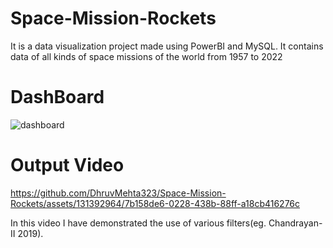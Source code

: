 # Space-Mission-Rockets
It is a data visualization project made using PowerBI and MySQL. It contains data of all kinds of space missions of the world from 1957 to 2022  
# DashBoard
![dashboard](https://github.com/DhruvMehta323/Space-Mission-Rockets/assets/131392964/1c7130f4-8fcd-440a-9456-fd8030469869)
# Output Video
https://github.com/DhruvMehta323/Space-Mission-Rockets/assets/131392964/7b158de6-0228-438b-88ff-a18cb416276c

In this video I have demonstrated the use of various filters(eg. Chandrayan-II 2019).
